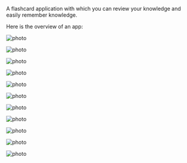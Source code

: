 A flashcard application with which you can review your knowledge and easily remember knowledge.

Here is the overview of an app:

![photo](./zdjecia/1.png)

![photo](./zdjecia/2.png)

![photo](./zdjecia/3.png)

![photo](./zdjecia/4.png)

![photo](./zdjecia/5.png)

![photo](./zdjecia/6.png)

![photo](./zdjecia/7.png)

![photo](./zdjecia/8.png)

![photo](./zdjecia/9.png)

![photo](./zdjecia/10.png)

![photo](./zdjecia/11.png)
